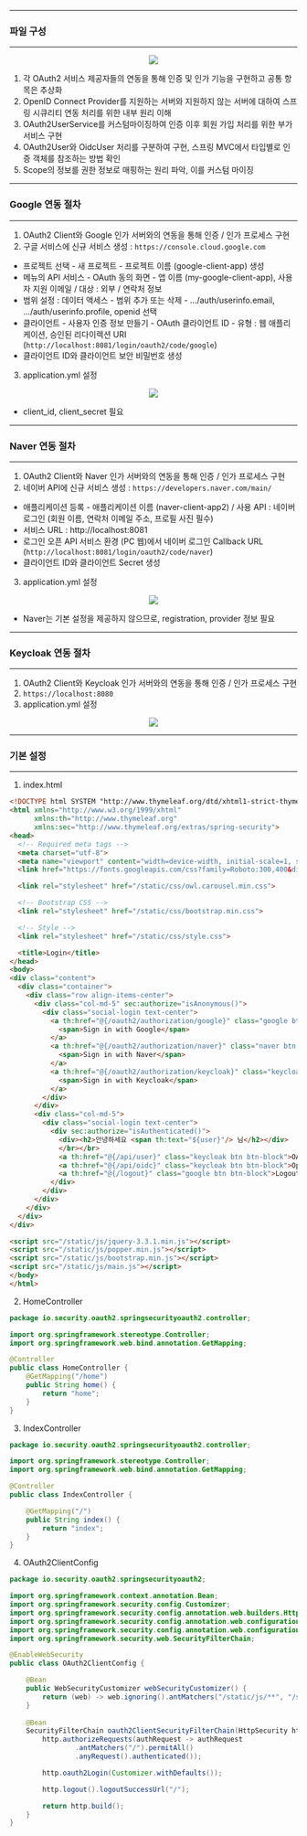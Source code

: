 -----
### 파일 구성
-----
<div align="center">
<img src="https://github.com/user-attachments/assets/58a8a8d3-87ca-44da-8f2f-6f3f58b27d95">
</div>

1. 각 OAuth2 서비스 제공자들의 연동을 통해 인증 및 인가 기능을 구현하고 공통 항목은 추상화
2. OpenID Connect Provider를 지원하는 서버와 지원하지 않는 서버에 대하여 스프링 시큐리티 연동 처리를 위한 내부 원리 이해
3. OAuth2UserService를 커스텀마이징하여 인증 이후 회원 가입 처리를 위한 부가 서비스 구현
4. OAuth2User와 OidcUser 처리를 구분하여 구현, 스프링 MVC에서 타입별로 인증 객체를 참조하는 방법 확인
5. Scope의 정보를 권한 정보로 매핑하는 원리 파악, 이를 커스텀 마이징

-----
### Google 연동 절차
-----
1. OAuth2 Client와 Google 인가 서버와의 연동을 통해 인증 / 인가 프로세스 구현
2. 구글 서비스에 신규 서비스 생성 : ```https://console.cloud.google.com```
  - 프로젝트 선택 - 새 프로젝트 - 프로젝트 이름 (google-client-app) 생성
  - 메뉴의 API 서비스 - OAuth 동의 화면 - 앱 이름 (my-google-client-app), 사용자 지원 이메일 / 대상 : 외부 / 연락처 정보
  - 범위 설정 : 데이터 액세스 - 범위 추가 또는 삭제 - .../auth/userinfo.email, .../auth/userinfo.profile, openid 선택
  - 클라이언트 - 사용자 인증 정보 만들기 - OAuth 클라이언트 ID - 유형 : 웹 애플리케이션, 승인된 리다이렉션 URI (```http://localhost:8081/login/oauth2/code/google```)
  - 클라이언트 ID와 클라이언트 보안 비밀번호 생성

3. application.yml 설정
<div align="center">
<img src="https://github.com/user-attachments/assets/aac02745-03d6-4ce6-8451-cc210097df25">
</div>

  - client_id, client_secret 필요

-----
### Naver 연동 절차
-----
1. OAuth2 Client와 Naver 인가 서버와의 연동을 통해 인증 / 인가 프로세스 구현
2. 네이버 API에 신규 서비스 생성 : ```https://developers.naver.com/main/```
  - 애플리케이션 등록 - 애플리케이션 이름 (naver-client-app2) / 사용 API : 네이버 로그인 (회원 이름, 연락처 이메일 주소, 프로필 사진 필수)
  - 서비스 URL : http://localhost:8081
  - 로그인 오픈 API 서비스 환경 (PC 웹)에서 네이버 로그인 Callback URL (```http://localhost:8081/login/oauth2/code/naver```)
  - 클라이언트 ID와 클라이언트 Secret 생성

3. application.yml 설정
<div align="center">
<img src="https://github.com/user-attachments/assets/d95e44b2-5d41-47d2-ad46-6ab444cc0348">
</div>

  - Naver는 기본 설정을 제공하지 않으므로, registration, provider 정보 필요

-----
### Keycloak 연동 절차
-----
1. OAuth2 Client와 Keycloak 인가 서버와의 연동을 통해 인증 / 인가 프로세스 구현
2. ```https://localhost:8080```
3. application.yml 설정
<div align="center">
<img src="https://github.com/user-attachments/assets/3649e7b3-1833-47b9-9629-901d733bef0a">
</div>

-----
### 기본 설정
-----
1. index.html
```html
<!DOCTYPE html SYSTEM "http://www.thymeleaf.org/dtd/xhtml1-strict-thymeleaf-4.dtd">
<html xmlns="http://www.w3.org/1999/xhtml"
      xmlns:th="http://www.thymeleaf.org"
      xmlns:sec="http://www.thymeleaf.org/extras/spring-security">
<head>
  <!-- Required meta tags -->
  <meta charset="utf-8">
  <meta name="viewport" content="width=device-width, initial-scale=1, shrink-to-fit=no">
  <link href="https://fonts.googleapis.com/css?family=Roboto:300,400&display=swap" rel="stylesheet">

  <link rel="stylesheet" href="/static/css/owl.carousel.min.css">

  <!-- Bootstrap CSS -->
  <link rel="stylesheet" href="/static/css/bootstrap.min.css">

  <!-- Style -->
  <link rel="stylesheet" href="/static/css/style.css">

  <title>Login</title>
</head>
<body>
<div class="content">
  <div class="container">
    <div class="row align-items-center">
      <div class="col-md-5" sec:authorize="isAnonymous()">
        <div class="social-login text-center">
          <a th:href="@{/oauth2/authorization/google}" class="google btn btn-block">
            <span>Sign in with Google</span>
          </a>
          <a th:href="@{/oauth2/authorization/naver}" class="naver btn btn-block">
            <span>Sign in with Naver</span>
          </a>
          <a th:href="@{/oauth2/authorization/keycloak}" class="keycloak btn btn-block">
            <span>Sign in with Keycloak</span>
          </a>
        </div>
      </div>
      <div class="col-md-5">
        <div class="social-login text-center">
          <div sec:authorize="isAuthenticated()">
            <div><h2>안녕하세요 <span th:text="${user}"/> 님</h2></div>
            </br></br>
            <a th:href="@{/api/user}" class="keycloak btn btn-block">OAuth2 인증 정보</a>
            <a th:href="@{/api/oidc}" class="keycloak btn btn-block">OpenID Connect 인증 정보</a></br></br>
            <a th:href="@{/logout}" class="google btn btn-block">Logout</a>
          </div>
        </div>
      </div>
    </div>
  </div>
</div>

<script src="/static/js/jquery-3.3.1.min.js"></script>
<script src="/static/js/popper.min.js"></script>
<script src="/static/js/bootstrap.min.js"></script>
<script src="/static/js/main.js"></script>
</body>
</html>
```

2. HomeController
```java
package io.security.oauth2.springsecurityoauth2.controller;

import org.springframework.stereotype.Controller;
import org.springframework.web.bind.annotation.GetMapping;

@Controller
public class HomeController {
    @GetMapping("/home")
    public String home() {
        return "home";
    }
}
```

3. IndexController
```java
package io.security.oauth2.springsecurityoauth2.controller;

import org.springframework.stereotype.Controller;
import org.springframework.web.bind.annotation.GetMapping;

@Controller
public class IndexController {

    @GetMapping("/")
    public String index() {
        return "index";
    }
}
```

4. OAuth2ClientConfig
```java
package io.security.oauth2.springsecurityoauth2;

import org.springframework.context.annotation.Bean;
import org.springframework.security.config.Customizer;
import org.springframework.security.config.annotation.web.builders.HttpSecurity;
import org.springframework.security.config.annotation.web.configuration.EnableWebSecurity;
import org.springframework.security.config.annotation.web.configuration.WebSecurityCustomizer;
import org.springframework.security.web.SecurityFilterChain;

@EnableWebSecurity
public class OAuth2ClientConfig {

    @Bean
    public WebSecurityCustomizer webSecurityCustomizer() {
        return (web) -> web.ignoring().antMatchers("/static/js/**", "/static/images/**", "/static/css/**", "/static/scss/**");
    }
    
    @Bean
    SecurityFilterChain oauth2ClientSecurityFilterChain(HttpSecurity http) throws Exception {
        http.authorizeRequests(authRequest -> authRequest
                .antMatchers("/").permitAll()
                .anyRequest().authenticated());

        http.oauth2Login(Customizer.withDefaults());

        http.logout().logoutSuccessUrl("/");

        return http.build();
    }
}
```
